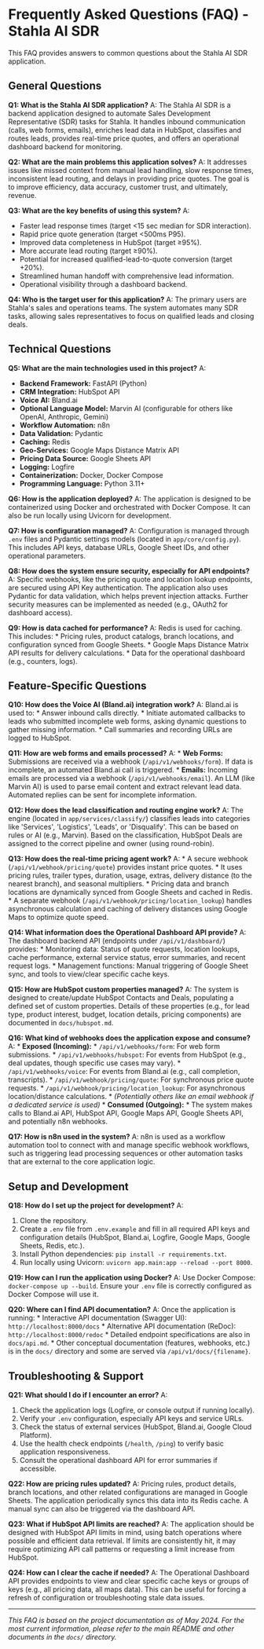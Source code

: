 # Frequently Asked Questions (FAQ) - Stahla AI SDR

This FAQ provides answers to common questions about the Stahla AI SDR application.

## General Questions

**Q1: What is the Stahla AI SDR application?**
A: The Stahla AI SDR is a backend application designed to automate Sales Development Representative (SDR) tasks for Stahla. It handles inbound communication (calls, web forms, emails), enriches lead data in HubSpot, classifies and routes leads, provides real-time price quotes, and offers an operational dashboard backend for monitoring.

**Q2: What are the main problems this application solves?**
A: It addresses issues like missed context from manual lead handling, slow response times, inconsistent lead routing, and delays in providing price quotes. The goal is to improve efficiency, data accuracy, customer trust, and ultimately, revenue.

**Q3: What are the key benefits of using this system?**
A:
*   Faster lead response times (target <15 sec median for SDR interaction).
*   Rapid price quote generation (target <500ms P95).
*   Improved data completeness in HubSpot (target ≥95%).
*   More accurate lead routing (target ≥90%).
*   Potential for increased qualified-lead-to-quote conversion (target +20%).
*   Streamlined human handoff with comprehensive lead information.
*   Operational visibility through a dashboard backend.

**Q4: Who is the target user for this application?**
A: The primary users are Stahla's sales and operations teams. The system automates many SDR tasks, allowing sales representatives to focus on qualified leads and closing deals.

## Technical Questions

**Q5: What are the main technologies used in this project?**
A:
*   **Backend Framework:** FastAPI (Python)
*   **CRM Integration:** HubSpot API
*   **Voice AI:** Bland.ai
*   **Optional Language Model:** Marvin AI (configurable for others like OpenAI, Anthropic, Gemini)
*   **Workflow Automation:** n8n
*   **Data Validation:** Pydantic
*   **Caching:** Redis
*   **Geo-Services:** Google Maps Distance Matrix API
*   **Pricing Data Source:** Google Sheets API
*   **Logging:** Logfire
*   **Containerization:** Docker, Docker Compose
*   **Programming Language:** Python 3.11+

**Q6: How is the application deployed?**
A: The application is designed to be containerized using Docker and orchestrated with Docker Compose. It can also be run locally using Uvicorn for development.

**Q7: How is configuration managed?**
A: Configuration is managed through `.env` files and Pydantic settings models (located in `app/core/config.py`). This includes API keys, database URLs, Google Sheet IDs, and other operational parameters.

**Q8: How does the system ensure security, especially for API endpoints?**
A: Specific webhooks, like the pricing quote and location lookup endpoints, are secured using API Key authentication. The application also uses Pydantic for data validation, which helps prevent injection attacks. Further security measures can be implemented as needed (e.g., OAuth2 for dashboard access).

**Q9: How is data cached for performance?**
A: Redis is used for caching. This includes:
    *   Pricing rules, product catalogs, branch locations, and configuration synced from Google Sheets.
    *   Google Maps Distance Matrix API results for delivery calculations.
    *   Data for the operational dashboard (e.g., counters, logs).

## Feature-Specific Questions

**Q10: How does the Voice AI (Bland.ai) integration work?**
A: Bland.ai is used to:
    *   Answer inbound calls directly.
    *   Initiate automated callbacks to leads who submitted incomplete web forms, asking dynamic questions to gather missing information.
    *   Call summaries and recording URLs are logged to HubSpot.

**Q11: How are web forms and emails processed?**
A:
    *   **Web Forms:** Submissions are received via a webhook (`/api/v1/webhooks/form`). If data is incomplete, an automated Bland.ai call is triggered.
    *   **Emails:** Incoming emails are processed via a webhook (`/api/v1/webhooks/email`). An LLM (like Marvin AI) is used to parse email content and extract relevant lead data. Automated replies can be sent for incomplete information.

**Q12: How does the lead classification and routing engine work?**
A: The engine (located in `app/services/classify/`) classifies leads into categories like 'Services', 'Logistics', 'Leads', or 'Disqualify'. This can be based on rules or AI (e.g., Marvin). Based on the classification, HubSpot Deals are assigned to the correct pipeline and owner (using round-robin).

**Q13: How does the real-time pricing agent work?**
A:
    *   A secure webhook (`/api/v1/webhook/pricing/quote`) provides instant price quotes.
    *   It uses pricing rules, trailer types, duration, usage, extras, delivery distance (to the nearest branch), and seasonal multipliers.
    *   Pricing data and branch locations are dynamically synced from Google Sheets and cached in Redis.
    *   A separate webhook (`/api/v1/webhook/pricing/location_lookup`) handles asynchronous calculation and caching of delivery distances using Google Maps to optimize quote speed.

**Q14: What information does the Operational Dashboard API provide?**
A: The dashboard backend API (endpoints under `/api/v1/dashboard/`) provides:
    *   Monitoring data: Status of quote requests, location lookups, cache performance, external service status, error summaries, and recent request logs.
    *   Management functions: Manual triggering of Google Sheet sync, and tools to view/clear specific cache keys.

**Q15: How are HubSpot custom properties managed?**
A: The system is designed to create/update HubSpot Contacts and Deals, populating a defined set of custom properties. Details of these properties (e.g., for lead type, product interest, budget, location details, pricing components) are documented in `docs/hubspot.md`.

**Q16: What kind of webhooks does the application expose and consume?**
A:
    *   **Exposed (Incoming):**
        *   `/api/v1/webhooks/form`: For web form submissions.
        *   `/api/v1/webhooks/hubspot`: For events from HubSpot (e.g., deal updates, though specific use cases may vary).
        *   `/api/v1/webhooks/voice`: For events from Bland.ai (e.g., call completion, transcripts).
        *   `/api/v1/webhook/pricing/quote`: For synchronous price quote requests.
        *   `/api/v1/webhook/pricing/location_lookup`: For asynchronous location/distance calculations.
        *   *(Potentially others like an email webhook if a dedicated service is used)*
    *   **Consumed (Outgoing):**
        *   The system makes calls to Bland.ai API, HubSpot API, Google Maps API, Google Sheets API, and potentially n8n webhooks.

**Q17: How is n8n used in the system?**
A: n8n is used as a workflow automation tool to connect with and manage specific webhook workflows, such as triggering lead processing sequences or other automation tasks that are external to the core application logic.

## Setup and Development

**Q18: How do I set up the project for development?**
A:
1.  Clone the repository.
2.  Create a `.env` file from `.env.example` and fill in all required API keys and configuration details (HubSpot, Bland.ai, Logfire, Google Maps, Google Sheets, Redis, etc.).
3.  Install Python dependencies: `pip install -r requirements.txt`.
4.  Run locally using Uvicorn: `uvicorn app.main:app --reload --port 8000`.

**Q19: How can I run the application using Docker?**
A: Use Docker Compose: `docker-compose up --build`. Ensure your `.env` file is correctly configured as Docker Compose will use it.

**Q20: Where can I find API documentation?**
A: Once the application is running:
    *   Interactive API documentation (Swagger UI): `http://localhost:8000/docs`
    *   Alternative API documentation (ReDoc): `http://localhost:8000/redoc`
    *   Detailed endpoint specifications are also in `docs/api.md`.
    *   Other conceptual documentation (features, webhooks, etc.) is in the `docs/` directory and some are served via `/api/v1/docs/{filename}`.

## Troubleshooting & Support

**Q21: What should I do if I encounter an error?**
A:
1.  Check the application logs (Logfire, or console output if running locally).
2.  Verify your `.env` configuration, especially API keys and service URLs.
3.  Check the status of external services (HubSpot, Bland.ai, Google Cloud Platform).
4.  Use the health check endpoints (`/health`, `/ping`) to verify basic application responsiveness.
5.  Consult the operational dashboard API for error summaries if accessible.

**Q22: How are pricing rules updated?**
A: Pricing rules, product details, branch locations, and other related configurations are managed in Google Sheets. The application periodically syncs this data into its Redis cache. A manual sync can also be triggered via the dashboard API.

**Q23: What if HubSpot API limits are reached?**
A: The application should be designed with HubSpot API limits in mind, using batch operations where possible and efficient data retrieval. If limits are consistently hit, it may require optimizing API call patterns or requesting a limit increase from HubSpot.

**Q24: How can I clear the cache if needed?**
A: The Operational Dashboard API provides endpoints to view and clear specific cache keys or groups of keys (e.g., all pricing data, all maps data). This can be useful for forcing a refresh of configuration or troubleshooting stale data issues.

---

*This FAQ is based on the project documentation as of May 2024. For the most current information, please refer to the main README and other documents in the `docs/` directory.*
